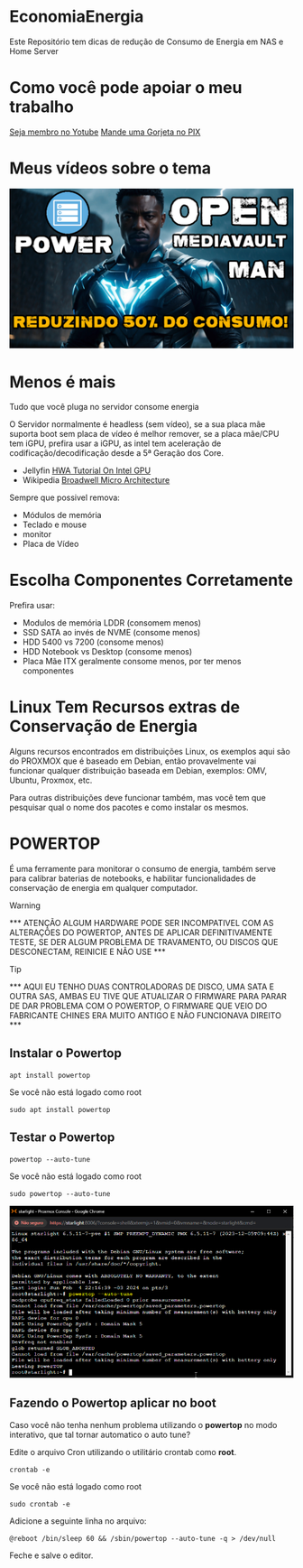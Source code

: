 # EconomiaEnergia
Este Repositório tem dicas de redução de Consumo de Energia em NAS e Home Server

# Como você pode apoiar o meu trabalho

[Seja membro no Yotube](https://www.youtube.com/@LeandroPinheiroTI/membership)
[Mande uma Gorjeta no PIX](https://livepix.gg/leandropinheiroti)

# Meus vídeos sobre o tema

[![OpenMediaVault Como Reduzir Consumo de Energia?](prints/OpenMeidaVault_Como_Reduzir_Consumo_de_Energia.png)](https://youtu.be/DvxArzs84t0)

# Menos é mais
Tudo que você pluga no servidor consome energia

O Servidor normalmente é headless (sem vídeo), se a sua placa mãe suporta boot sem placa de vídeo é melhor remover, se a placa mãe/CPU tem iGPU, prefira usar a iGPU, as intel tem aceleração de codificação/decodificação desde a 5ª Geração dos Core.

* Jellyfin [HWA Tutorial On Intel GPU](https://jellyfin.org/docs/general/administration/hardware-acceleration/intel/)
* Wikipedia [Broadwell Micro Architecture](https://pt.wikipedia.org/wiki/Broadwell_(microarquitetura))

Sempre que possivel remova:
* Módulos de memória
* Teclado e mouse
* monitor
* Placa de Vídeo

# Escolha Componentes Corretamente

Prefira usar:
* Modulos de memória LDDR (consomem menos)
* SSD SATA ao invés de NVME (consome menos)
* HDD 5400 vs 7200 (consome menos)
* HDD Notebook vs Desktop (consome menos)
* Placa Mãe ITX geralmente consome menos, por ter menos componentes

# Linux Tem Recursos extras de Conservação de Energia

Alguns recursos encontrados em distribuições Linux, os exemplos aqui são do PROXMOX que é baseado em Debian, então provavelmente vai funcionar qualquer distribuição baseada em Debian, exemplos: OMV, Ubuntu, Proxmox, etc.

Para outras distribuições deve funcionar também, mas você tem que pesquisar qual o nome dos pacotes e como instalar os mesmos.

# POWERTOP

É uma ferramente para monitorar o consumo de energia, também serve para calibrar baterias de notebooks, e habilitar funcionalidades de conservação de energia em qualquer computador.

>[!WARNING]
>  *** ATENÇÃO ALGUM HARDWARE PODE SER INCOMPATIVEL COM AS ALTERAÇÕES DO POWERTOP, ANTES DE APLICAR DEFINITIVAMENTE TESTE, SE DER ALGUM PROBLEMA DE TRAVAMENTO, OU DISCOS QUE DESCONECTAM, REINICIE E NÃO USE ***

>[!TIP]
>  *** AQUI EU TENHO DUAS CONTROLADORAS DE DISCO, UMA SATA E OUTRA SAS, AMBAS EU TIVE QUE ATUALIZAR O FIRMWARE PARA PARAR DE DAR PROBLEMA COM O POWERTOP, O FIRMWARE QUE VEIO DO FABRICANTE CHINES ERA MUITO ANTIGO E NÃO FUNCIONAVA DIREITO ***

## Instalar o Powertop

```
apt install powertop
```

Se você não está logado como root

```
sudo apt install powertop
```

## Testar o Powertop

```
powertop --auto-tune
```

Se você não está logado como root

```
sudo powertop --auto-tune
```

![exemplo de uso do powertop interativamente](prints/powertop.png)

## Fazendo o Powertop aplicar no boot

Caso você não tenha nenhum problema utilizando o **powertop** no modo interativo, que tal tornar automatico o auto tune?

Edite o arquivo Cron utilizando o utilitário crontab como **root**.

```
crontab -e
```

Se você não está logado como root

```
sudo crontab -e
```

Adicione a seguinte linha no arquivo:

```
@reboot /bin/sleep 60 && /sbin/powertop --auto-tune -q > /dev/null
```

Feche e salve o editor.

